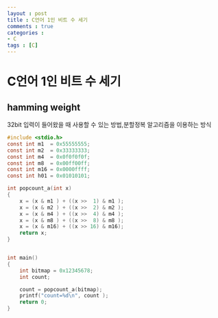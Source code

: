 ```yaml
---
layout : post
title : C언어 1인 비트 수 세기
comments : true
categories : 
- C
tags : [C]
---
```



# C언어 1인 비트 수 세기

## hamming weight

32bit 입력이 들어왔을 때 사용할 수 있는 방법,분할정복 알고리즘을 이용하는 방식


```c
#include <stdio.h>
const int m1  = 0x55555555; 
const int m2  = 0x33333333; 
const int m4  = 0x0f0f0f0f; 
const int m8  = 0x00ff00ff; 
const int m16 = 0x0000ffff; 
const int h01 = 0x01010101; 

int popcount_a(int x)
{
	x = (x & m1 ) + ((x >>  1) & m1 ); 
	x = (x & m2 ) + ((x >>  2) & m2 ); 
	x = (x & m4 ) + ((x >>  4) & m4 ); 
	x = (x & m8 ) + ((x >>  8) & m8 ); 
	x = (x & m16) + ((x >> 16) & m16); 
	return x;
}


int main()
{
	int bitmap = 0x12345678;
	int count;

	count = popcount_a(bitmap);
	printf("count=%d\n", count );
	return 0;
}
```
